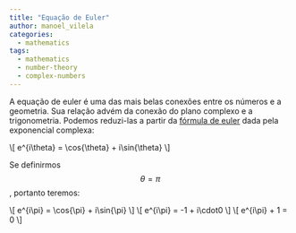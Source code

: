 ```yaml
---
title: "Equação de Euler"
author: manoel_vilela
categories:
  - mathematics
tags:
  - mathematics
  - number-theory
  - complex-numbers
---
```


A equação de euler é uma das mais belas conexões entre os números e a
geometria. Sua relação advém da conexão do plano complexo e a
trigonometria. Podemos reduzi-las a partir da [fórmula de euler] dada
pela exponencial complexa:


\\[ e^{i\theta} = \cos{\theta} + i\sin{\theta} \\]

Se definirmos $$ \theta = \pi $$, portanto teremos:

\\[ e^{i\pi} = \cos{\pi} + i\sin{\pi} \\]
\\[ e^{i\pi} = -1 + i\cdot0 \\]
\\[ e^{i\pi} + 1 = 0 \\]


[fórmula de euler]: https://pt.wikipedia.org/wiki/F%C3%B3rmula_de_Euler
